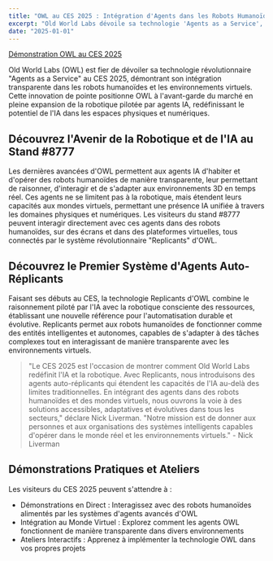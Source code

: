 ```yaml
---
title: "OWL au CES 2025 : Intégration d'Agents dans les Robots Humanoïdes et les Mondes Virtuels"
excerpt: "Old World Labs dévoile sa technologie 'Agents as a Service', intégrant de manière transparente des agents IA dans des robots humanoïdes et des environnements virtuels grâce à notre système révolutionnaire 'Replicants'."
date: "2025-01-01"
---
```


[Démonstration OWL au CES 2025](https://www.youtube.com/watch?v=ZhVvgT2jy4c)

Old World Labs (OWL) est fier de dévoiler sa technologie révolutionnaire "Agents as a Service" au CES 2025, démontrant son intégration transparente dans les robots humanoïdes et les environnements virtuels. Cette innovation de pointe positionne OWL à l'avant-garde du marché en pleine expansion de la robotique pilotée par agents IA, redéfinissant le potentiel de l'IA dans les espaces physiques et numériques.

## Découvrez l'Avenir de la Robotique et de l'IA au Stand #8777

Les dernières avancées d'OWL permettent aux agents IA d'habiter et d'opérer des robots humanoïdes de manière transparente, leur permettant de raisonner, d'interagir et de s'adapter aux environnements 3D en temps réel. Ces agents ne se limitent pas à la robotique, mais étendent leurs capacités aux mondes virtuels, permettant une présence IA unifiée à travers les domaines physiques et numériques. Les visiteurs du stand #8777 peuvent interagir directement avec ces agents dans des robots humanoïdes, sur des écrans et dans des plateformes virtuelles, tous connectés par le système révolutionnaire "Replicants" d'OWL.

## Découvrez le Premier Système d'Agents Auto-Réplicants

Faisant ses débuts au CES, la technologie Replicants d'OWL combine le raisonnement piloté par l'IA avec la robotique consciente des ressources, établissant une nouvelle référence pour l'automatisation durable et évolutive. Replicants permet aux robots humanoïdes de fonctionner comme des entités intelligentes et autonomes, capables de s'adapter à des tâches complexes tout en interagissant de manière transparente avec les environnements virtuels.

> "Le CES 2025 est l'occasion de montrer comment Old World Labs redéfinit l'IA et la robotique. Avec Replicants, nous introduisons des agents auto-réplicants qui étendent les capacités de l'IA au-delà des limites traditionnelles. En intégrant des agents dans des robots humanoïdes et des mondes virtuels, nous ouvrons la voie à des solutions accessibles, adaptatives et évolutives dans tous les secteurs," déclare Nick Liverman. "Notre mission est de donner aux personnes et aux organisations des systèmes intelligents capables d'opérer dans le monde réel et les environnements virtuels." - Nick Liverman

## Démonstrations Pratiques et Ateliers

Les visiteurs du CES 2025 peuvent s'attendre à :

- Démonstrations en Direct : Interagissez avec des robots humanoïdes alimentés par les systèmes d'agents avancés d'OWL
- Intégration au Monde Virtuel : Explorez comment les agents OWL fonctionnent de manière transparente dans divers environnements
- Ateliers Interactifs : Apprenez à implémenter la technologie OWL dans vos propres projets
